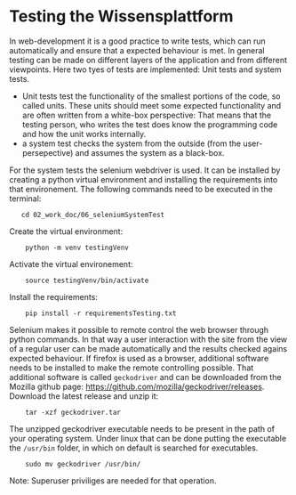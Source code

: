 # Testing the Wissensplattform
In web-development it is a good practice to write tests, which can run automatically and ensure that a expected behaviour is met. 
In general testing can be made on different layers of the application and from different viewpoints. Here two tyes of tests are implemented: Unit tests and system tests. 

 - Unit tests test the functionality of the smallest portions of the code, so called units. These units should meet some expected functionality and are often written from a white-box perspective: That means that the testing person, who writes the test does know the programming code and how the unit works internally.
 - a system test checks the system from the outside (from the user-persepective) and assumes the system as a black-box. 

 For the system tests the selenium webdriver is used. It can be installed by creating a python virtual environment and installing the requirements into that environement. The following commands need to be executed in the terminal:
```
   cd 02_work_doc/06_seleniumSystemTest
```
Create the virtual environment:
```
    python -m venv testingVenv
```
Activate the virtual environement:
```
    source testingVenv/bin/activate
```
Install the requirements:
```
    pip install -r requirementsTesting.txt
```

Selenium makes it possible to remote control the web browser through python commands. In that way a user interaction with the site from the view of a regular user can be made automatically and the results checked agains expected behaviour.
If firefox is used as a browser, additional software needs to be installed to make the remote controlling possible. That additional software is called `geckodriver` and can be downloaded from the Mozilla github page: https://github.com/mozilla/geckodriver/releases. Download the latest release and unzip it:
```
    tar -xzf geckodriver.tar
```
The unzipped geckodriver executable needs to be present in the path of your operating system. Under linux that can be done putting the executable the `/usr/bin` folder, in which on default is searched for executables.
```
    sudo mv geckodriver /usr/bin/
```
Note: Superuser priviliges are needed for that operation.
